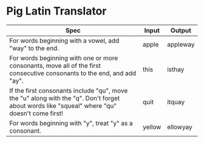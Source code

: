 # Pig Latin Translator





<!-- ### TABLES! -->
  |Spec|Input|Output|
  |-|-|-|
  |For words beginning with a vowel, add "way" to the end.|apple|appleway|
  |For words beginning with one or more consonants, move all of the first consecutive consonants to the end, and add "ay".|this|isthay|
  |If the first consonants include "qu", move the "u" along with the "q". Don't forget about words like "squeal" where "qu" doesn't come first!|quit|itquay|
  |For words beginning with "y", treat "y" as a consonant.|yellow|ellowyay|
